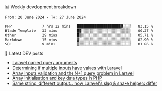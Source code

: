 📊 Weekly development breakdown
<!--START_SECTION:waka-->

```txt
From: 20 June 2024 - To: 27 June 2024

PHP              7 hrs 12 mins   ████████████████████▓░░░░   83.15 %
Blade Template   33 mins         █▓░░░░░░░░░░░░░░░░░░░░░░░   06.37 %
Other            29 mins         █▒░░░░░░░░░░░░░░░░░░░░░░░   05.71 %
Markdown         15 mins         ▓░░░░░░░░░░░░░░░░░░░░░░░░   02.90 %
SQL              9 mins          ▒░░░░░░░░░░░░░░░░░░░░░░░░   01.86 %
```

<!--END_SECTION:waka-->

📕 Latest DEV posts
<!-- BLOG-POST-LIST:START -->
- [Laravel named query arguments](https://dev.to/michaelvickersuk/laravel-named-query-arguments-28kd)
- [Determining if multiple inputs have values with Laravel](https://dev.to/michaelvickersuk/determining-if-multiple-inputs-have-values-with-laravel-km6)
- [Array inputs validation and the N+1 query problem in Laravel](https://dev.to/michaelvickersuk/array-inputs-validation-and-the-n1-query-problem-in-laravel-2agb)
- [Array initialisation and key data types in PHP](https://dev.to/michaelvickersuk/array-initialisation-and-key-data-types-in-php-1e5b)
- [Same string, different output... how Laravel&#39;s slug &amp; snake helpers differ](https://dev.to/michaelvickersuk/same-string-different-output-how-laravels-slug-snake-helpers-differ-1ccj)
<!-- BLOG-POST-LIST:END -->
